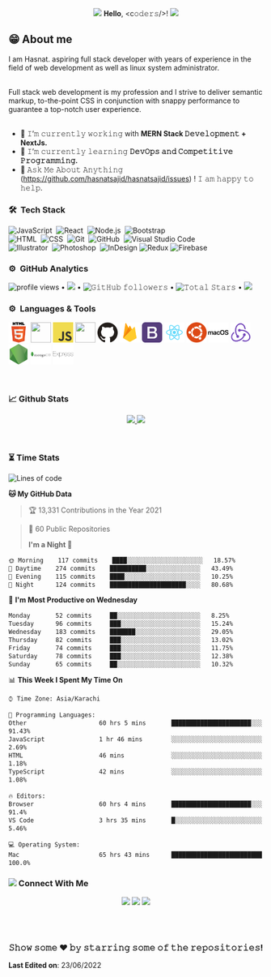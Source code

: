 <p align="center">
  <img src="GIF/Earth.gif" width="24px">
  𝐇𝐞𝐥𝐥𝐨, &lt;c𝚘𝚍𝚎𝚛𝚜/&gt;!
  <img src="GIF/Hi.gif" width="40px" />
</p>
<h2> 😁 About me </h2>
I am Hasnat. aspiring full stack developer with years of experience in the field of web development as well
as linux system administrator. <br />  <br />

Full stack web development is my profession and I strive to deliver semantic
markup, to-the-point CSS in conjunction with snappy performance to guarantee a top-notch user
experience.
<br />
<br />

- 🔭 𝙸’𝚖 𝚌𝚞𝚛𝚛𝚎𝚗𝚝𝚕𝚢 𝚠𝚘𝚛𝚔𝚒𝚗𝚐 with **MERN Stack 𝙳𝚎𝚟𝚎𝚕𝚘𝚙𝚖𝚎𝚗𝚝 + NextJs.** <br />
- 🌱 𝙸’𝚖 𝚌𝚞𝚛𝚛𝚎𝚗𝚝𝚕𝚢 𝚕𝚎𝚊𝚛𝚗𝚒𝚗𝚐 **𝙳𝚎𝚟𝙾𝚙𝚜 𝚊𝚗𝚍 𝙲𝚘𝚖𝚙𝚎𝚝𝚒𝚝𝚒𝚟𝚎 𝙿𝚛𝚘𝚐𝚛𝚊𝚖𝚖𝚒𝚗𝚐.** <br />
- 💬 𝙰𝚜𝚔 𝙼𝚎 𝙰𝚋𝚘𝚞𝚝 𝙰𝚗𝚢𝚝𝚑𝚒𝚗𝚐 (https://github.com/hasnatsajid/hasnatsajid/issues) ! 𝙸 𝚊𝚖 𝚑𝚊𝚙𝚙𝚢 𝚝𝚘 𝚑𝚎𝚕𝚙. <br />

### 🛠 &nbsp;Tech Stack

![JavaScript](https://img.shields.io/badge/-JavaScript-05122A?style=flat&logo=javascript)&nbsp;
![React](https://img.shields.io/badge/-React-05122A?style=flat&logo=react)&nbsp;
![Node.js](https://img.shields.io/badge/-Node.js-05122A?style=flat&logo=node.js)&nbsp;
![Bootstrap](https://img.shields.io/badge/-Bootstrap-05122A?style=flat&logo=bootstrap&logoColor=563D7C)\
![HTML](https://img.shields.io/badge/-HTML-05122A?style=flat&logo=HTML5)&nbsp;
![CSS](https://img.shields.io/badge/-CSS-05122A?style=flat&logo=CSS3&logoColor=1572B6)&nbsp;
![Git](https://img.shields.io/badge/-Git-05122A?style=flat&logo=git)&nbsp;
![GitHub](https://img.shields.io/badge/-GitHub-05122A?style=flat&logo=github)&nbsp;
![Visual Studio Code](https://img.shields.io/badge/-Visual%20Studio%20Code-05122A?style=flat&logo=visual-studio-code&logoColor=007ACC)&nbsp;\
![Illustrator](https://img.shields.io/badge/-Illustrator-05122A?style=flat&logo=adobe-illustrator)&nbsp;
![Photoshop](https://img.shields.io/badge/-Photoshop-05122A?style=flat&logo=adobe-photoshop)&nbsp;
![InDesign](https://img.shields.io/badge/-InDesign-05122A?style=flat&logo=adobe-indesign)
![Redux](https://img.shields.io/badge/-Redux-05122A?style=flat&logo=redux)
![Firebase](https://img.shields.io/badge/-Firebase-05122A?style=flat&logo=firebase)

### ⚙️ &nbsp;GitHub Analytics

<!-- <p align="center">
  <code>
    <img src="https://img.shields.io/badge/dynamic/json?label=Gitwar%20Profile%20Score&style=for-the-badge&color=ee6f57&logo=github&logoColor=white&query=score&url=http%3A%2F%2Fgitwar-jayant.herokuapp.com%2Fapi%2FJayantGoel001" alt="𝙶𝚒𝚝𝚑𝚞𝚋 𝙿𝚛𝚘𝚏𝚒𝚕𝚎 𝚂𝚌𝚘𝚛𝚎">
  </code>
</p> -->

<!-- #


![𝚝𝚛𝚘𝚙𝚑𝚢](https://github-profile-trophy.vercel.app/?username=JayantGoel001&column=9&margin-w=15&margin-h=15&no-bg=true&no-frame=true&theme=juicyfresh)

<p align="center">
  <img height="150" width="150" src="https://github.com/JayantGoel001/JayantGoel001/blob/master/WEBP/left.webp">
  <img align="center" src="https://github-readme-streak-stats.herokuapp.com/?user=JayantGoel001&theme=dark&hide_border=true"/>
  <img height="150" width="150" src="https://github.com/JayantGoel001/JayantGoel001/blob/master/WEBP/right.webp">
</p>

#

<img align="left" height="300px" width="300px" alt="𝙶𝙸𝙵" src="https://camo.githubusercontent.com/3b7c592ede97b6138ffd4b1cc1541c2f3b11fd39/687474703a2f2f33312e6d656469612e74756d626c722e636f6d2f31376665613932306666333665663466356238373764353231366137616164392f74756d626c725f6d6f39786a65387a5a34317163626975666f315f313238302e676966"/>
<br/>
<p align="center">
<!--   <img src="![Profile views](https://gpvc.arturio.dev/aishakhan0925)" alt="𝚙𝚛𝚘𝚏𝚒𝚕𝚎 𝚟𝚒𝚎𝚠𝚜"> •   -->

<img alt = "profile views" src="https://komarev.com/ghpvc/?username=aishakhan0925&style=flat&color=brightgreen"> • <a href="https://user-badge.committers.top/pakistan/aishakhan0925"><img src="https://user-badge.committers.top/pakistan/aishakhan0925.svg"></a> •
<img alt="𝙶𝚒𝚝𝙷𝚞𝚋 𝚏𝚘𝚕𝚕𝚘𝚠𝚎𝚛𝚜" src="https://img.shields.io/github/followers/aishakhan0925?label=Followers&style=social"> •
<img src="https://img.shields.io/github/stars/aishakhan0925?label=Stars" alt="𝚃𝚘𝚝𝚊𝚕 𝚂𝚝𝚊𝚛𝚜"> •
<a href="https://github.com/sponsors/aishakhan0925"><img src="https://img.shields.io/static/v1?label=Sponsor&message=%E2%9D%A4&logo=GitHub&color=%23fe8e86"/></a>

</p>

### ⚙️ &nbsp;Languages & Tools

<code><img height="40" width="40" src="https://raw.githubusercontent.com/github/explore/80688e429a7d4ef2fca1e82350fe8e3517d3494d/topics/html/html.png"></code>
<code><img height="40" width="40" src="https://cdn.iconscout.com/icon/free/png-256/css-131-722685.png"></code>
<code><img height="40" width="40" src="https://raw.githubusercontent.com/github/explore/80688e429a7d4ef2fca1e82350fe8e3517d3494d/topics/javascript/javascript.png"></code>
<code><img height="40" width="40" src="https://upload.wikimedia.org/wikipedia/commons/thumb/3/3f/Git_icon.svg/1024px-Git_icon.svg.png"></code>
<code><img height="40" width="40" src="https://raw.githubusercontent.com/github/explore/80688e429a7d4ef2fca1e82350fe8e3517d3494d/topics/github-api/github-api.png"></code>
<code><img height="40" width="40" src="https://raw.githubusercontent.com/github/explore/80688e429a7d4ef2fca1e82350fe8e3517d3494d/topics/firebase/firebase.png"></code>
<code><img height="40" width="40" src="https://raw.githubusercontent.com/github/explore/80688e429a7d4ef2fca1e82350fe8e3517d3494d/topics/bootstrap/bootstrap.png"></code>
<code><img height="40" width="40" src="https://raw.githubusercontent.com/github/explore/80688e429a7d4ef2fca1e82350fe8e3517d3494d/topics/react/react.png"></code>
<code><img height="40" width="40" src="https://raw.githubusercontent.com/github/explore/80688e429a7d4ef2fca1e82350fe8e3517d3494d/topics/ubuntu/ubuntu.png"></code>
<code><img height="40" width="40" src="https://raw.githubusercontent.com/github/explore/80688e429a7d4ef2fca1e82350fe8e3517d3494d/topics/macos/macos.png"></code>
<code><img height="40" width="40" src="https://raw.githubusercontent.com/github/explore/80688e429a7d4ef2fca1e82350fe8e3517d3494d/topics/redux/redux.png"></code>
<code><img height="40" width="40" src="https://raw.githubusercontent.com/github/explore/80688e429a7d4ef2fca1e82350fe8e3517d3494d/topics/nodejs/nodejs.png"></code>
<code><img height="40" width="40" src="https://raw.githubusercontent.com/github/explore/80688e429a7d4ef2fca1e82350fe8e3517d3494d/topics/mongodb/mongodb.png"></code>
<code><img height="40" width="40" src="https://raw.githubusercontent.com/github/explore/80688e429a7d4ef2fca1e82350fe8e3517d3494d/topics/express/express.png"></code>

<br/>
<h3> 📈 Github Stats </h3>
<p align="center">
<a href="https://github.com/AVS1508">
  <img height="180em" src="https://github-readme-stats-eight-theta.vercel.app/api?username=aishakhan0925&show_icons=true&theme=algolia&include_all_commits=true&count_private=true"/>
  <img height="180em" src="https://github-readme-stats-eight-theta.vercel.app/api/top-langs/?username=aishakhan0925&layout=compact&langs_count=8&theme=algolia"/>
</a>
</p>
<br/>

<h3> ⏳ Time Stats </h3>
<!--START_SECTION:waka-->

![Lines of code](https://img.shields.io/badge/From%20Hello%20World%20I%27ve%20Written--3%20Million%20lines%20of%20code-blue)

**🐱 My GitHub Data**

> 🏆 13,331 Contributions in the Year 2021

> 📜 60 Public Repositories
>
> **I'm a Night 🦉**

```text
🌞 Morning    117 commits    ████░░░░░░░░░░░░░░░░░░░░░   18.57%
🌆 Daytime    274 commits    ██████████░░░░░░░░░░░░░░░   43.49%
🌃 Evening    115 commits    ████░░░░░░░░░░░░░░░░░░░░░   10.25%
🌙 Night      124 commits    █████████████████████░░░░   80.68%

```

📅 **I'm Most Productive on Wednesday**

```text
Monday       52 commits     ██░░░░░░░░░░░░░░░░░░░░░░░   8.25%
Tuesday      96 commits     ███░░░░░░░░░░░░░░░░░░░░░░   15.24%
Wednesday    183 commits    ███████░░░░░░░░░░░░░░░░░░   29.05%
Thursday     82 commits     ███░░░░░░░░░░░░░░░░░░░░░░   13.02%
Friday       74 commits     ███░░░░░░░░░░░░░░░░░░░░░░   11.75%
Saturday     78 commits     ███░░░░░░░░░░░░░░░░░░░░░░   12.38%
Sunday       65 commits     ██░░░░░░░░░░░░░░░░░░░░░░░   10.32%

```

📊 **This Week I Spent My Time On**

```text
⌚︎ Time Zone: Asia/Karachi

💬 Programming Languages:
Other                    60 hrs 5 mins       ██████████████████████░░░   91.43%
JavaScript               1 hr 46 mins        ░░░░░░░░░░░░░░░░░░░░░░░░░   2.69%
HTML                     46 mins             ░░░░░░░░░░░░░░░░░░░░░░░░░   1.18%
TypeScript               42 mins             ░░░░░░░░░░░░░░░░░░░░░░░░░   1.08%

🔥 Editors:
Browser                  60 hrs 4 mins       ██████████████████████░░░   91.4%
VS Code                  3 hrs 35 mins       █░░░░░░░░░░░░░░░░░░░░░░░░   5.46%

💻 Operating System:
Mac                      65 hrs 43 mins      █████████████████████████   100.0%

```

<!--END_SECTION:waka-->

<h3>
   <img src="https://github.com/JayantGoel001/JayantGoel001/blob/master/GIF/Handshake.gif" height="30px"> Connect With Me
 
</h3>

<p align="center">
<a href="https://www.hasnatsajid.com"><img src="https://img.shields.io/badge/-hasnatsajid.com-3423A6?style=flat&logo=Google-Chrome&logoColor=white"/></a>
<a href="https://www.linkedin.com/in/hasnat-sajid-192413133/"><img src="https://img.shields.io/badge/-Hasnat%20Sajid-0077B5?style=flat&logo=Linkedin&logoColor=white"/></a>
<a href="mailto:hasnatsajid965@gmail.com"><img src="https://img.shields.io/badge/-hasnatsajid965@gmail.com-D14836?style=flat&logo=Gmail&logoColor=white"/></a>
</p>

<br/>
<br/>

<div align="center">

### 𝚂𝚑𝚘𝚠 𝚜𝚘𝚖𝚎 ❤️ 𝚋𝚢 𝚜𝚝𝚊𝚛𝚛𝚒𝚗𝚐 𝚜𝚘𝚖𝚎 𝚘𝚏 𝚝𝚑𝚎 𝚛𝚎𝚙𝚘𝚜𝚒𝚝𝚘𝚛𝚒𝚎𝚜!

</div>

**Last Edited on**: 23/06/2022
